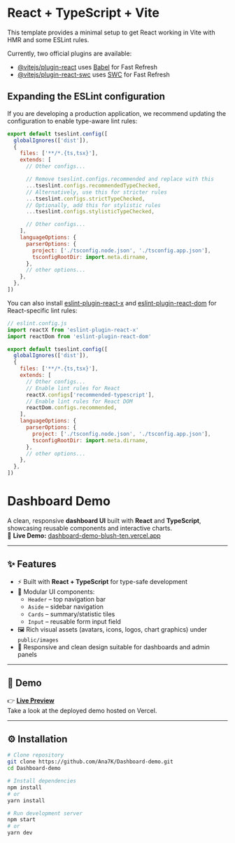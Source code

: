 # React + TypeScript + Vite

This template provides a minimal setup to get React working in Vite with HMR and some ESLint rules.

Currently, two official plugins are available:

- [@vitejs/plugin-react](https://github.com/vitejs/vite-plugin-react/blob/main/packages/plugin-react) uses [Babel](https://babeljs.io/) for Fast Refresh
- [@vitejs/plugin-react-swc](https://github.com/vitejs/vite-plugin-react/blob/main/packages/plugin-react-swc) uses [SWC](https://swc.rs/) for Fast Refresh

## Expanding the ESLint configuration

If you are developing a production application, we recommend updating the configuration to enable type-aware lint rules:

```js
export default tseslint.config([
  globalIgnores(['dist']),
  {
    files: ['**/*.{ts,tsx}'],
    extends: [
      // Other configs...

      // Remove tseslint.configs.recommended and replace with this
      ...tseslint.configs.recommendedTypeChecked,
      // Alternatively, use this for stricter rules
      ...tseslint.configs.strictTypeChecked,
      // Optionally, add this for stylistic rules
      ...tseslint.configs.stylisticTypeChecked,

      // Other configs...
    ],
    languageOptions: {
      parserOptions: {
        project: ['./tsconfig.node.json', './tsconfig.app.json'],
        tsconfigRootDir: import.meta.dirname,
      },
      // other options...
    },
  },
])
```

You can also install [eslint-plugin-react-x](https://github.com/Rel1cx/eslint-react/tree/main/packages/plugins/eslint-plugin-react-x) and [eslint-plugin-react-dom](https://github.com/Rel1cx/eslint-react/tree/main/packages/plugins/eslint-plugin-react-dom) for React-specific lint rules:

```js
// eslint.config.js
import reactX from 'eslint-plugin-react-x'
import reactDom from 'eslint-plugin-react-dom'

export default tseslint.config([
  globalIgnores(['dist']),
  {
    files: ['**/*.{ts,tsx}'],
    extends: [
      // Other configs...
      // Enable lint rules for React
      reactX.configs['recommended-typescript'],
      // Enable lint rules for React DOM
      reactDom.configs.recommended,
    ],
    languageOptions: {
      parserOptions: {
        project: ['./tsconfig.node.json', './tsconfig.app.json'],
        tsconfigRootDir: import.meta.dirname,
      },
      // other options...
    },
  },
])
```
# Dashboard Demo

A clean, responsive **dashboard UI** built with **React** and **TypeScript**, showcasing reusable components and interactive charts.  
🔗 **Live Demo:** [dashboard-demo-blush-ten.vercel.app](https://dashboard-demo-blush-ten.vercel.app/)

---

## ✨ Features

- ⚡ Built with **React + TypeScript** for type-safe development
- 🎨 Modular UI components:
  - `Header` – top navigation bar
  - `Aside` – sidebar navigation
  - `Cards` – summary/statistic tiles
  - `Input` – reusable form input field
- 🖼️ Rich visual assets (avatars, icons, logos, chart graphics) under `public/images`
- 📱 Responsive and clean design suitable for dashboards and admin panels

---

## 🚀 Demo

👉 [**Live Preview**](https://dashboard-demo-blush-ten.vercel.app/)  
Take a look at the deployed demo hosted on Vercel.

---

## ⚙️ Installation

```bash
# Clone repository
git clone https://github.com/Ana7K/Dashboard-demo.git
cd Dashboard-demo

# Install dependencies
npm install
# or
yarn install

# Run development server
npm start
# or
yarn dev
